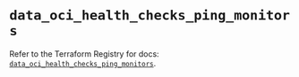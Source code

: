# `data_oci_health_checks_ping_monitors`

Refer to the Terraform Registry for docs: [`data_oci_health_checks_ping_monitors`](https://registry.terraform.io/providers/hashicorp/oci/7.19.0/docs/data-sources/health_checks_ping_monitors).
